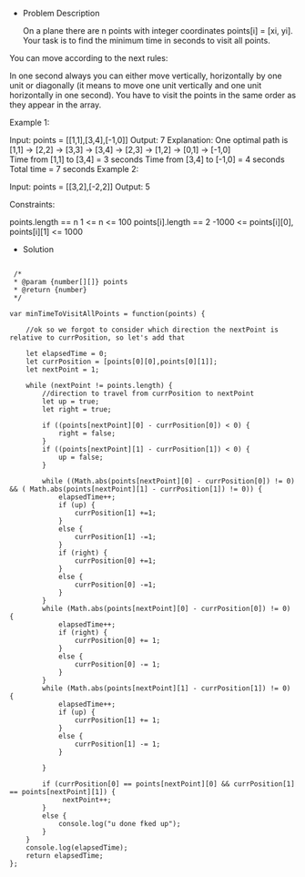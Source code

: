 * Problem Description 

  On a plane there are n points with integer coordinates points[i] = [xi, yi]. Your task is to find the minimum time in seconds to visit all points.

You can move according to the next rules:

In one second always you can either move vertically, horizontally by one unit or diagonally (it means to move one unit vertically and one unit horizontally in one second).
You have to visit the points in the same order as they appear in the array.

Example 1:

Input: points = [[1,1],[3,4],[-1,0]]
Output: 7
Explanation: One optimal path is [1,1] -> [2,2] -> [3,3] -> [3,4] -> [2,3] -> [1,2] -> [0,1] -> [-1,0]   
Time from [1,1] to [3,4] = 3 seconds 
Time from [3,4] to [-1,0] = 4 seconds
Total time = 7 seconds
Example 2:

Input: points = [[3,2],[-2,2]]
Output: 5
 

Constraints:

points.length == n
1 <= n <= 100
points[i].length == 2
-1000 <= points[i][0], points[i][1] <= 1000

* Solution 

```

 /*
 * @param {number[][]} points
 * @return {number}
 */

var minTimeToVisitAllPoints = function(points) {
    
    //ok so we forgot to consider which direction the nextPoint is relative to currPosition, so let's add that
    
    let elapsedTime = 0;
    let currPosition = [points[0][0],points[0][1]];
    let nextPoint = 1;
    
    while (nextPoint != points.length) {
        //direction to travel from currPosition to nextPoint
        let up = true;
        let right = true;

        if ((points[nextPoint][0] - currPosition[0]) < 0) {
            right = false;
        }
        if ((points[nextPoint][1] - currPosition[1]) < 0) {
            up = false;
        }

        while ((Math.abs(points[nextPoint][0] - currPosition[0]) != 0) && ( Math.abs(points[nextPoint][1] - currPosition[1]) != 0)) {
            elapsedTime++;
            if (up) {
                currPosition[1] +=1;
            }
            else {
                currPosition[1] -=1;
            }
            if (right) {
                currPosition[0] +=1;
            }
            else {
                currPosition[0] -=1;
            }
        }
        while (Math.abs(points[nextPoint][0] - currPosition[0]) != 0) {
            elapsedTime++;
            if (right) {
                currPosition[0] += 1;
            }
            else {
                currPosition[0] -= 1;
            }
        }
        while (Math.abs(points[nextPoint][1] - currPosition[1]) != 0) {
            elapsedTime++;
            if (up) {
                currPosition[1] += 1;
            }
            else {
                currPosition[1] -= 1;
            }
            
        }
                    
        if (currPosition[0] == points[nextPoint][0] && currPosition[1] == points[nextPoint][1]) {
             nextPoint++;
        }
        else {
            console.log("u done fked up");
        }
    }
    console.log(elapsedTime);
    return elapsedTime;
};

```
